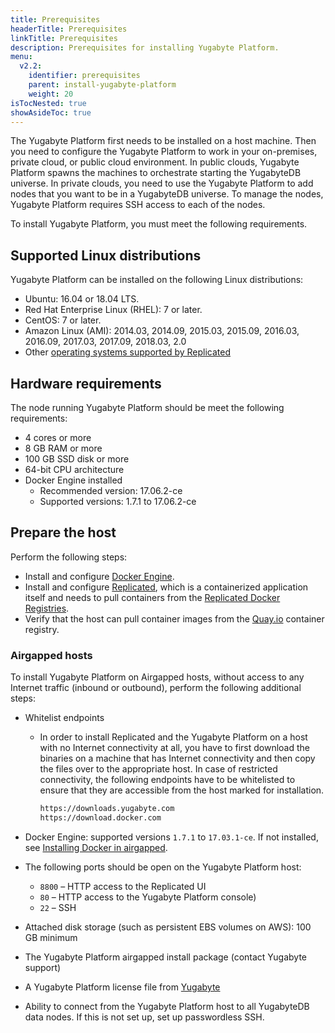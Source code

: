 ```yaml
---
title: Prerequisites
headerTitle: Prerequisites
linkTitle: Prerequisites
description: Prerequisites for installing Yugabyte Platform.
menu:
  v2.2:
    identifier: prerequisites
    parent: install-yugabyte-platform
    weight: 20
isTocNested: true
showAsideToc: true
---
```


The Yugabyte Platform first needs to be installed on a host machine. Then you need to configure the Yugabyte Platform to work in your on-premises, private cloud, or public cloud environment. In public clouds, Yugabyte Platform spawns the machines to orchestrate starting the YugabyteDB universe. In private clouds, you need to use the Yugabyte Platform to add nodes that you want to be in a YugabyteDB universe. To manage the nodes, Yugabyte Platform requires SSH access to each of the nodes.

To install Yugabyte Platform, you must meet the following requirements.

## Supported Linux distributions

Yugabyte Platform can be installed on the following Linux distributions:

- Ubuntu: 16.04 or 18.04 LTS.
- Red Hat Enterprise Linux (RHEL): 7 or later.
- CentOS: 7 or later.
- Amazon Linux (AMI): 2014.03, 2014.09, 2015.03, 2015.09, 2016.03, 2016.09, 2017.03, 2017.09, 2018.03, 2.0
- Other [operating systems supported by Replicated](https://www.replicated.com/docs/distributing-an-application/supported-operating-systems/)

## Hardware requirements

The node running Yugabyte Platform should be meet the following requirements:

- 4 cores or more
- 8 GB RAM or more
- 100 GB SSD disk or more
- 64-bit CPU architecture
- Docker Engine installed
  - Recommended version: 17.06.2-ce
  - Supported versions: 1.7.1 to 17.06.2-ce

## Prepare the host

Perform the following steps:

- Install and configure [Docker Engine](https://docs.docker.com/engine/).
- Install and configure [Replicated](https://www.replicated.com/), which is a containerized application itself and needs to pull containers from the [Replicated Docker Registries](https://help.replicated.com/docs/native/getting-started/docker-registries/).
- Verify that the host can pull container images from the [Quay.io](https://quay.io/) container registry.

### Airgapped hosts

To install Yugabyte Platform on Airgapped hosts, without access to any Internet traffic (inbound or outbound), perform the following additional steps:

- Whitelist endpoints
  - In order to install Replicated and the Yugabyte Platform on a host with no Internet connectivity at all, you have to first download the binaries on a machine that has Internet connectivity and then copy the files over to the appropriate host. In case of restricted connectivity, the following endpoints have to be whitelisted to ensure that they are accessible from the host marked for installation.

    ```sh
    https://downloads.yugabyte.com
    https://download.docker.com
    ```

- Docker Engine: supported versions `1.7.1` to `17.03.1-ce`. If not installed, see [Installing Docker in airgapped](https://www.replicated.com/docs/kb/supporting-your-customers/installing-docker-in-airgapped/).
- The following ports should be open on the Yugabyte Platform host:
  - `8800` – HTTP access to the Replicated UI
  - `80` – HTTP access to the Yugabyte Platform console)
  - `22` – SSH
- Attached disk storage (such as persistent EBS volumes on AWS): 100 GB minimum
- The Yugabyte Platform airgapped install package (contact Yugabyte support)
- A Yugabyte Platform license file from [Yugabyte](https://www.yugabyte.com/platform/#request-trial-form)
- Ability to connect from the Yugabyte Platform host to all YugabyteDB data nodes. If this is not set up, set up passwordless SSH.
